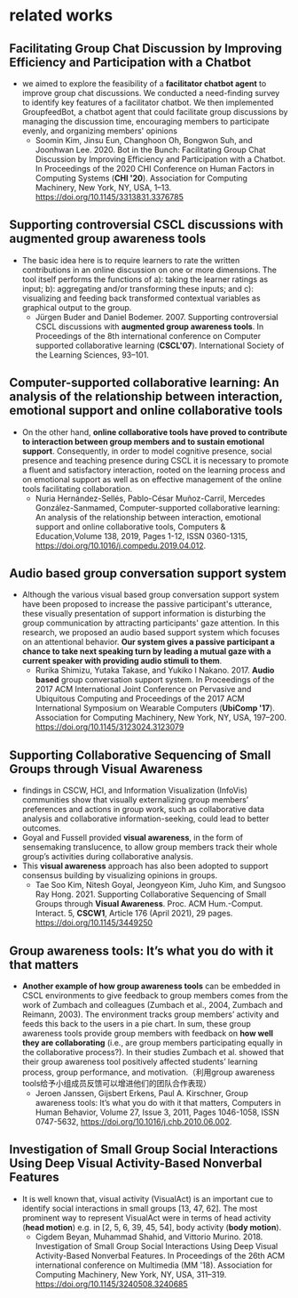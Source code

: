 # related works

## Facilitating Group Chat Discussion by Improving Efficiency and Participation with a Chatbot


* we aimed to explore the feasibility of a **facilitator chatbot agent** to improve group chat discussions. We conducted a need-finding survey to identify key features of a facilitator chatbot. We then implemented GroupfeedBot, a chatbot agent that could facilitate group discussions by managing the discussion time, encouraging members to participate evenly, and organizing members' opinions
  * Soomin Kim, Jinsu Eun, Changhoon Oh, Bongwon Suh, and Joonhwan Lee. 2020. Bot in the Bunch: Facilitating Group Chat Discussion by Improving Efficiency and Participation with a Chatbot. In Proceedings of the 2020 CHI Conference on Human Factors in Computing Systems (**CHI '20**). Association for Computing Machinery, New York, NY, USA, 1–13. https://doi.org/10.1145/3313831.3376785


## Supporting controversial CSCL discussions with augmented group awareness tools

* The basic idea here is to require learners to rate the written contributions in an online discussion on one or more dimensions. The tool itself performs the functions of a): taking the learner ratings as input; b): aggregating and/or transforming these inputs; and c): visualizing and feeding back transformed contextual variables as graphical output to the group.
  * Jürgen Buder and Daniel Bodemer. 2007. Supporting controversial CSCL discussions with **augmented group awareness tools**. In Proceedings of the 8th international conference on Computer supported collaborative learning (**CSCL'07**). International Society of the Learning Sciences, 93–101.



## Computer-supported collaborative learning: An analysis of the relationship between interaction, emotional support and online collaborative tools


* On the other hand, **online collaborative tools have proved to contribute to interaction between group members and to sustain emotional support**. Consequently, in order to model cognitive presence, social presence and teaching presence during CSCL it is necessary to promote a fluent and satisfactory interaction, rooted on the learning process and on emotional support as well as on effective management of the online tools facilitating collaboration.
  * Nuria Hernández-Sellés,  Pablo-César Muñoz-Carril, Mercedes González-Sanmamed, Computer-supported collaborative learning: An analysis of the relationship between interaction, emotional support and online collaborative tools, Computers & Education,Volume 138, 2019, Pages 1-12, ISSN 0360-1315, https://doi.org/10.1016/j.compedu.2019.04.012.


## Audio based group conversation support system


* Although the various visual based group conversation support system have been proposed to increase the passive participant's utterance, these visually presentation of support information is disturbing the group communication by attracting participants' gaze attention. In this research, we proposed an audio based support system which focuses on an attentional behavior. **Our system gives a passive participant a chance to take next speaking turn by leading a mutual gaze with a current speaker with providing audio stimuli to them**. 
  * Rurika Shimizu, Yutaka Takase, and Yukiko I Nakano. 2017. **Audio based** group conversation support system. In Proceedings of the 2017 ACM International Joint Conference on Pervasive and Ubiquitous Computing and Proceedings of the 2017 ACM International Symposium on Wearable Computers (**UbiComp '17**). Association for Computing Machinery, New York, NY, USA, 197–200. https://doi.org/10.1145/3123024.3123079


## Supporting Collaborative Sequencing of Small Groups through Visual Awareness


* findings in CSCW, HCI, and Information Visualization (InfoVis) communities show that visually externalizing group members’ preferences and actions in group work, such as collaborative data analysis and collaborative information-seeking, could lead to better outcomes.
* Goyal and Fussell provided **visual awareness**, in the form of sensemaking translucence, to allow group members track their whole group’s activities during collaborative analysis.
* This **visual awareness** approach has also been adopted to support consensus building by visualizing opinions in groups.
  * Tae Soo Kim, Nitesh Goyal, Jeongyeon Kim, Juho Kim, and Sungsoo Ray Hong. 2021. Supporting Collaborative Sequencing of Small Groups through **Visual Awareness**. Proc. ACM Hum.-Comput. Interact. 5, **CSCW1**, Article 176 (April 2021), 29 pages. https://doi.org/10.1145/3449250



## Group awareness tools: It’s what you do with it that matters

* **Another example of how group awareness tools** can be embedded in CSCL environments to give feedback to group members comes from the work of Zumbach and colleagues (Zumbach et al., 2004, Zumbach and Reimann, 2003). The environment tracks group members’ activity and feeds this back to the users in a pie chart. In sum, these group awareness tools provide group members with feedback on **how well they are collaborating** (i.e., are group members participating equally in the collaborative process?). In their studies Zumbach et al. showed that their group awareness tool positively affected students’ learning process, group performance, and motivation.（利用group awareness tools给予小组成员反馈可以增进他们的团队合作表现）
  * Jeroen Janssen, Gijsbert Erkens, Paul A. Kirschner, Group awareness tools: It’s what you do with it that matters, Computers in Human Behavior, Volume 27, Issue 3, 2011, Pages 1046-1058, ISSN 0747-5632, https://doi.org/10.1016/j.chb.2010.06.002.



## Investigation of Small Group Social Interactions Using Deep Visual Activity-Based Nonverbal Features

* It is well known that, visual activity (VisualAct) is an important cue to identify social interactions in small groups [13, 47, 62]. The most prominent way to represent VisualAct were in terms of head activity (**head motion**) e.g. in [2, 5, 6, 39, 45, 54], body activity (**body motion**).
  * Cigdem Beyan, Muhammad Shahid, and Vittorio Murino. 2018. Investigation of Small Group Social Interactions Using Deep Visual Activity-Based Nonverbal Features. In Proceedings of the 26th ACM international conference on Multimedia (MM '18). Association for Computing Machinery, New York, NY, USA, 311–319. https://doi.org/10.1145/3240508.3240685